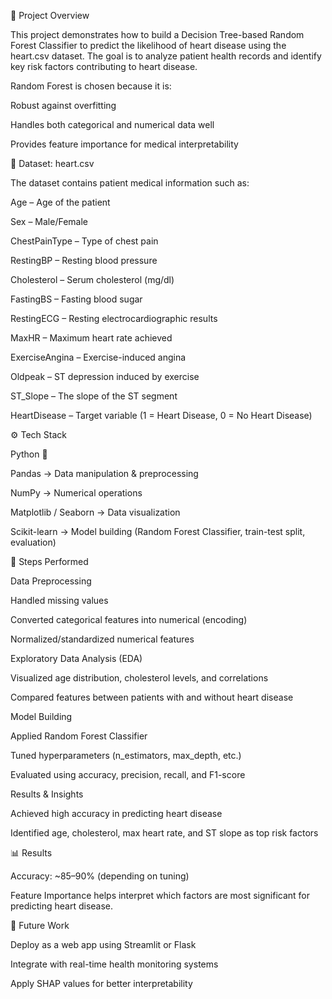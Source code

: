 📌 Project Overview

This project demonstrates how to build a Decision Tree-based Random Forest Classifier to predict the likelihood of heart disease using the heart.csv dataset.
The goal is to analyze patient health records and identify key risk factors contributing to heart disease.

Random Forest is chosen because it is:

Robust against overfitting

Handles both categorical and numerical data well

Provides feature importance for medical interpretability

📂 Dataset: heart.csv

The dataset contains patient medical information such as:

Age – Age of the patient

Sex – Male/Female

ChestPainType – Type of chest pain

RestingBP – Resting blood pressure

Cholesterol – Serum cholesterol (mg/dl)

FastingBS – Fasting blood sugar

RestingECG – Resting electrocardiographic results

MaxHR – Maximum heart rate achieved

ExerciseAngina – Exercise-induced angina

Oldpeak – ST depression induced by exercise

ST_Slope – The slope of the ST segment

HeartDisease – Target variable (1 = Heart Disease, 0 = No Heart Disease)

⚙️ Tech Stack

Python 🐍

Pandas → Data manipulation & preprocessing

NumPy → Numerical operations

Matplotlib / Seaborn → Data visualization

Scikit-learn → Model building (Random Forest Classifier, train-test split, evaluation)

🚀 Steps Performed

Data Preprocessing

Handled missing values

Converted categorical features into numerical (encoding)

Normalized/standardized numerical features

Exploratory Data Analysis (EDA)

Visualized age distribution, cholesterol levels, and correlations

Compared features between patients with and without heart disease

Model Building

Applied Random Forest Classifier

Tuned hyperparameters (n_estimators, max_depth, etc.)

Evaluated using accuracy, precision, recall, and F1-score

Results & Insights

Achieved high accuracy in predicting heart disease

Identified age, cholesterol, max heart rate, and ST slope as top risk factors

📊 Results

Accuracy: ~85–90% (depending on tuning)

Feature Importance helps interpret which factors are most significant for predicting heart disease.

📌 Future Work

Deploy as a web app using Streamlit or Flask

Integrate with real-time health monitoring systems

Apply SHAP values for better interpretability

